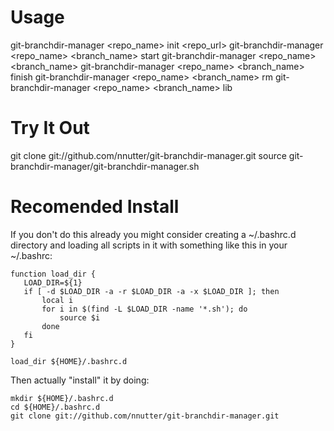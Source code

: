 Usage
=====

  git-branchdir-manager <repo_name> init <repo_url>
  git-branchdir-manager <repo_name> <branch_name> start
  git-branchdir-manager <repo_name> <branch_name>
  git-branchdir-manager <repo_name> <branch_name> finish
  git-branchdir-manager <repo_name> <branch_name> rm
  git-branchdir-manager <repo_name> <branch_name> lib

Try It Out
==========

git clone git://github.com/nnutter/git-branchdir-manager.git
source git-branchdir-manager/git-branchdir-manager.sh

Recomended Install
==================

If you don't do this already you might consider creating a ~/.bashrc.d directory and loading all scripts in it with something like this in your ~/.bashrc:

~~~
function load_dir {
   LOAD_DIR=${1}
   if [ -d $LOAD_DIR -a -r $LOAD_DIR -a -x $LOAD_DIR ]; then
       local i
       for i in $(find -L $LOAD_DIR -name '*.sh'); do
           source $i
       done
   fi
}

load_dir ${HOME}/.bashrc.d
~~~

Then actually "install" it by doing:

~~~
mkdir ${HOME}/.bashrc.d
cd ${HOME}/.bashrc.d
git clone git://github.com/nnutter/git-branchdir-manager.git
~~~
